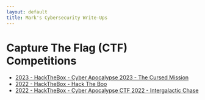 ```yaml
---
layout: default
title: Mark's Cybersecurity Write-Ups
---
```


# Capture The Flag (CTF) Competitions
 - [2023 - HackTheBox - Cyber Apocalypse 2023 - The Cursed Mission](htb-2023-cyber-apocalypse/index)
 - [2022 - HackTheBox - Hack The Boo](htb-2022-hack-the-boo)
 - [2022 - HackTheBox - Cyber Apocalypse CTF 2022 - Intergalactic Chase ](htb-2022-cyber-apocalypse)
